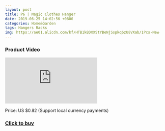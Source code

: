 ```yaml
---
layout: post
title: P6 | Magic Clothes Hanger
date: 2019-06-25 14:02:56 +0800
categories: Home&Garden
tags: Hangers Racks
img: https://ae01.alicdn.com/kf/HTB1kBDXXStYBeNjSspkq6zU8VXab/1Pcs-New-3D-Space-Saving-Hanger-Magic-Clothes-Hanger-with-Hook-Closet-Organizer-Home-Tools-F2961.jpg_220x220xz.jpg
---
```


### Product Video
<iframe src="https://www.youtube.com/embed/XTgjaYBOnYQ" scrolling="no" border="0" frameborder="no" framespacing="0" allowfullscreen="true"> </iframe>

Price: US $0.82 (Support local currency payments)
### <a href="http://s.click.aliexpress.com/e/b5z0x5mu">Click to buy</a>
